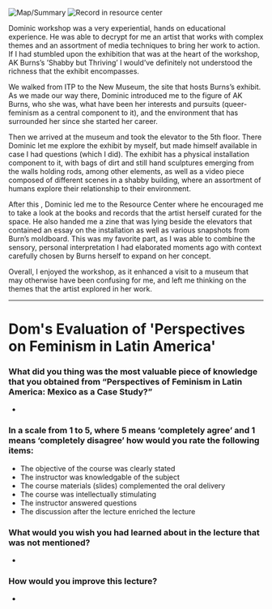 ![Map/Summary](http://itp.pilargomezruiz.com/wp-content/uploads/2017/02/workshopmapakburns.jpg)
![Record in resource center](http://itp.pilargomezruiz.com/wp-content/uploads/2017/02/recordsakburns.jpg)

Dominic workshop was a very experiential, hands on educational experience. He was able to decrypt for me an artist that works with complex themes and an assortment of media techniques to bring her work to action. If I had stumbled upon the exhibition that was at the heart of the workshop, AK Burns’s ’Shabby but Thriving’ I would’ve definitely not understood the richness that the exhibit encompasses. 

We walked from ITP to the New Museum, the site that hosts Burns’s exhibit. As we made our way there, Dominic introduced me to the figure of AK Burns, who she was, what have been her interests and pursuits (queer-feminism as a central component to it), and the environment that has surrounded her since she started her career. 

Then we arrived at the museum and took the elevator to the 5th floor. There Dominic let me explore the exhibit by myself, but made himself available in case I had questions (which I did). The exhibit has a physical installation component to it, with bags of dirt and still hand sculptures emerging from the walls holding rods, among other elements, as well as a video piece composed of different scenes in a shabby building, where an assortment of humans  explore their relationship to their environment. 

After this , Dominic led me to the Resource Center where he encouraged me to take a look at the books and records that the artist herself curated for the space. He also handed me a zine that was lying beside the elevators that contained an essay on the installation as well as various snapshots from Burn’s moldboard. This was my favorite part, as I was able to combine the sensory, personal interpretation I had elaborated moments ago with context carefully chosen by Burns herself to expand on her concept. 

Overall, I enjoyed the workshop, as it enhanced a visit to a museum that may otherwise have been confusing for me, and left me thinking on the themes that the artist explored in her work. 
___
# Dom's Evaluation of 'Perspectives on Feminism in Latin America'

### What did you thing was the most valuable piece of knowledge that you obtained from “Perspectives of Feminism in Latin America: Mexico as a Case Study?”
-
### In a scale from 1 to 5, where 5 means ‘completely agree’ and 1 means ‘completely disagree’ how would you rate the following items: 

- The objective of the course was clearly stated
- The instructor was knowledgable of the subject
- The course materials (slides) complemented the oral delivery
- The course was intellectually stimulating
- The instructor answered questions
- The discussion after the lecture enriched the lecture

### What would you wish you had learned about in the lecture that was not mentioned?
-

### How would you improve this lecture?
-
